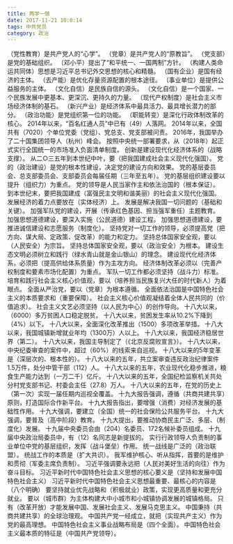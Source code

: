 ```yaml
---
title: 两学一做
date: 2017-11-21 10:0:14
tags: 中共党员
category: 政治
---
```


（党性教育）是共产党人的“心学”。
（党章）是共产党人的“原教旨”。
（党支部）是党的基础组织。
（邓小平）提出了“和平统一、一国两制”方针。
（构建人类命运共同体）思想是习近平总书记外交思想的核心和精髓。
（国有企业）是国有经济的主体。
（去产能）是优化存量资源配置的根本途径。
（事业单位）是提供公益服务的主体。
（文化自信）是民族自信的源头。
（文化自信）是一个国家、一个民族发展中更基本、更深沉、更持久的力量。
（现代产权制度）是社会主义市场经济体制的基石。
（新兴产业）是经济体系中最具活力、最具增长潜力的部分。
（政治功能）是党组织第一位的功能。
（职能转变）是深化行政体制改革的核心。
2014年以来，“百名红通人员”中已有（49）人落网。
2014年以来，全国共有（7020）个单位党委（党组）、党总支、党支部被问责。
2016年，我国举办了二十国集团领导人（杭州）峰会。
按照中央统一部署要求，从（2018年）起正式实行全国统一的市场准入负面清单制度。
创新是建设现代化经济体系的（战略支撑）。
从二○三五年到本世纪中叶，要（把我国建成社会主义现代化强国）。
党的（政治建设）是党的根本性建设，决定党的建设方向和效果。
党的基层委员会、总支部委员会、支部委员会每届任期（三年至五年）。
党的基层组织建设要以提升（组织力）为重点。
党的领导是人民当家作主和依法治国的（根本保证）。
到本世纪末，要把我国建成（富强民主文明和谐美丽）的社会主义现代化强国。
发展经济的着力点要放在（实体经济）上。
发展是解决我国一切问题的（基础和关键）。
加强军队党的建设，开展（传承红色基因、担当强军重任）主题教育。
加强思想道德建设，要深入实施（公民道德）建设工程。
加强思想道德建设，要推进诚信建设和志愿服务（制度化）。
坚持党对一切工作的领导，必须提高党（把方向、谋大局、定政策、促改革）的能力和定力。
坚持总体国家安全观，要以（人民安全）为宗旨。
坚持总体国家安全观，要以（政治安全）为根本。
建设生态文明必须树立和践行（绿水青山就是金山银山）的理念。
建设现代化经济体系，必须把（提高供给体系质量）作为主攻方向。
经济体制改革必须以（完善产权制度和要素市场化配置）为重点。
军队一切工作都必须坚持（战斗力）标准。
培育和践行社会主义核心价值观，要以（培养担当民族复兴大任的时代新人）为着眼点。
全面从严治党，要以（党章）为根本遵循。
全面依法治国是中国特色社会主义的本质要求和（重要保障）。
社会主义核心价值观凝结着全体人民共同的（价值追求）。
社会主义文艺必须坚持（以人民为中心）的创作导向。
十八大以来，（6000）多万贫困人口稳定脱贫。
十八大以来，贫困发生率从10.2%下降到（4%）以下。
十八大以来，全面深化改革推出（1500）多项改革举措。
十八大以来，我国城镇新增就业年均（1300万）人以上。
十八大以来，我国经济稳居世界（第二）。
十八大以来，我国主导制定了（《北京反腐败宣言》）。
十八大以来，中央纪委审查的案件中，超过（60%）的线索来自巡视。
十八大以来的5年变革是（深层次的、根本性的）。
十八大以来的五年，共立案审查违反政治纪律案件1.5万件，处分中管干部（112）人。
十八大以来的五年，农业现代化稳步推进，粮食生产能力达到（一万二千）亿斤。
十八大以来的五年，全国纪检监察机关共处分村党支部书记、村委会主任（27.8）万人。
十八大以来的五年，在党的历史上（第一次）实现一届任期内巡视全覆盖。
十九大报告强调，遵循（共商共建共享）原则，打造国际合作新平台。
十九大报告指出，要增强（消费）对经济发展的基础性作用。
十九大强调，要建立（全国）统一的社会保险公共服务平台。
十九大强调，要普及（高中阶段）教育。
十九大提出，要推动协商民主广泛、多层、（制度化）发展。
十九届中央委员会由（204）名委员、172名候补委员组成。
十九届中央政治局委员中，有（12）名同志是新提拔的。
实行行政领导人负责制的事业单位中党的基层组织，发挥（战斗堡垒）作用。
统一战线是广泛的（政治联盟）。
统战工作的本质是（扩大共识）。
我军维护核心、听从指挥，首要的是维护和贯彻（军委主席负责制）。
习近平强调要永远把（人民对美好生活的向往）作为奋斗目标。
习近平新时代中国特色社会主义思想的核心要义是（坚持和发展中国特色社会主义）
习近平新时代中国特色社会主义思想最重要、最核心的内容是（八个明确）
要坚持就业优先战略和（积极就业）政策，实现更高质量和更充分就业。
要以（城市群）为主体构建大中小城市和小城镇协调发展的城镇格局。
只有（改革开放）才能发展中国、发展社会主义、发展马克思主义。
中国秉持（共商共建共享）的全球治理观。
中国共产党一经成立，就把（实现共产主义）作为党的最高理想。
中国特色社会主义事业战略布局是（四个全面）。
中国特色社会主义最本质的特征是（中国共产党领导）。